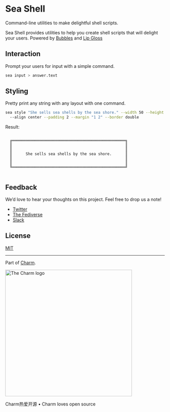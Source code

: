 # Sea Shell

Command-line utilities to make delightful shell scripts.

Sea Shell provides utilities to help you create shell scripts that will delight
your users. Powered by [Bubbles](https://github.com/charmbracelet/bubbles) and
[Lip Gloss](https://github.com/charmbracelet/lipgloss)

## Interaction

Prompt your users for input with a simple command.

```bash
sea input > answer.text
```

## Styling

Pretty print any string with any layout with one command.

```bash
sea style "She sells sea shells by the sea shore." --width 50 --height 5
  --align center --padding 2 --margin "1 2" --border double
```
                                                        
Result:

```
                                                        
  ╔══════════════════════════════════════════════════╗  
  ║                                                  ║  
  ║                                                  ║  
  ║      She sells sea shells by the sea shore.      ║  
  ║                                                  ║  
  ║                                                  ║  
  ╚══════════════════════════════════════════════════╝  
                                                        
```

## Feedback

We’d love to hear your thoughts on this project. Feel free to drop us a note!

* [Twitter](https://twitter.com/charmcli)
* [The Fediverse](https://mastodon.technology/@charm)
* [Slack](https://charm.sh/slack)

## License

[MIT](https://github.com/charmbracelet/seashell/raw/main/LICENSE)

***

Part of [Charm](https://charm.sh).

<a href="https://charm.sh/"><img alt="The Charm logo" src="https://stuff.charm.sh/charm-badge.jpg" width="400"></a>

Charm热爱开源 • Charm loves open source
